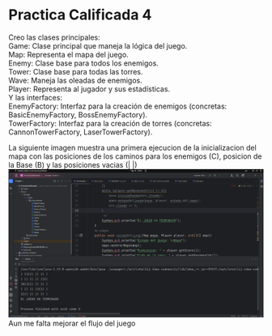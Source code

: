 # Practica Calificada 4
Creo las clases principales:  
Game: Clase principal que maneja la lógica del juego.  
Map: Representa el mapa del juego.  
Enemy: Clase base para todos los enemigos.  
Tower: Clase base para todas las torres.  
Wave: Maneja las oleadas de enemigos.  
Player: Representa al jugador y sus estadísticas.  
Y las interfaces:  
EnemyFactory: Interfaz para la creación de enemigos (concretas: BasicEnemyFactory, BossEnemyFactory).  
TowerFactory: Interfaz para la creación de torres (concretas: CannonTowerFactory, LaserTowerFactory).  

La siguiente imagen muestra una primera ejecucion de la inicializacion del mapa con las posiciones de los caminos para los enemigos (C), posicion de la Base (B) y las posiciones vacias (| |)
![CapturaImg1](Image/PC4Img1.png)
Aun me falta mejorar el flujo del juego

